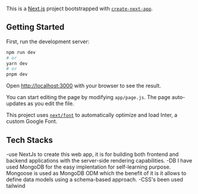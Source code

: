 This is a [Next.js](https://nextjs.org/) project bootstrapped with [`create-next-app`](https://github.com/vercel/next.js/tree/canary/packages/create-next-app).

## Getting Started

First, run the development server:

```bash
npm run dev
# or
yarn dev
# or
pnpm dev
```

Open [http://localhost:3000](http://localhost:3000) with your browser to see the result.

You can start editing the page by modifying `app/page.js`. The page auto-updates as you edit the file.

This project uses [`next/font`](https://nextjs.org/docs/basic-features/font-optimization) to automatically optimize and load Inter, a custom Google Font.

## Tech Stacks
-use NextJs to create this web app, it is for building both frontend and backend applications with the server-side rendering capabilities.
-DB I have used MongoDB for the easy implentation for self-learning purpose. Mongoose is used as MongoDB ODM which the benefit of it is it allows to define data models using a schema-based approach.
-CSS's been used tailwind 
